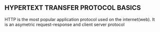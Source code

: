 HYPERTEXT TRANSFER PROTOCOL BASICS
-----------------------------------------

HTTP is the most popular application protocol used on the internet(web). It is an asymetric request-response and client server protocol